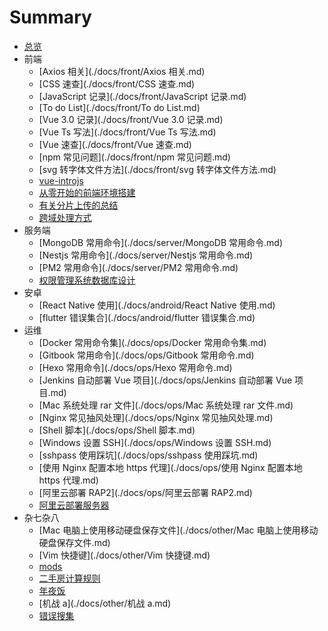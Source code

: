 # Summary

* [总览](README.md)
* 前端
	* [Axios 相关](./docs/front/Axios 相关.md)
	* [CSS 速查](./docs/front/CSS 速查.md)
	* [JavaScript 记录](./docs/front/JavaScript 记录.md)
	* [To do List](./docs/front/To do List.md)
	* [Vue 3.0 记录](./docs/front/Vue 3.0 记录.md)
	* [Vue Ts 写法](./docs/front/Vue Ts 写法.md)
	* [Vue 速查](./docs/front/Vue 速查.md)
	* [npm 常见问题](./docs/front/npm 常见问题.md)
	* [svg 转字体文件方法](./docs/front/svg 转字体文件方法.md)
	* [vue-introjs](./docs/front/vue-introjs.md)
	* [从零开始的前端环境搭建](./docs/front/从零开始的前端环境搭建.md)
	* [有关分片上传的总结](./docs/front/有关分片上传的总结.md)
	* [跨域处理方式](./docs/front/跨域处理方式.md)
* 服务端
	* [MongoDB 常用命令](./docs/server/MongoDB 常用命令.md)
	* [Nestjs 常用命令](./docs/server/Nestjs 常用命令.md)
	* [PM2 常用命令](./docs/server/PM2 常用命令.md)
	* [权限管理系统数据库设计](./docs/server/权限管理系统数据库设计.md)
* 安卓
	* [React Native 使用](./docs/android/React Native 使用.md)
	* [flutter 错误集合](./docs/android/flutter 错误集合.md)
* 运维
	* [Docker 常用命令集](./docs/ops/Docker 常用命令集.md)
	* [Gitbook 常用命令](./docs/ops/Gitbook 常用命令.md)
	* [Hexo 常用命令](./docs/ops/Hexo 常用命令.md)
	* [Jenkins 自动部署 Vue 项目](./docs/ops/Jenkins 自动部署 Vue 项目.md)
	* [Mac 系统处理 rar 文件](./docs/ops/Mac 系统处理 rar 文件.md)
	* [Nginx 常见抽风处理](./docs/ops/Nginx 常见抽风处理.md)
	* [Shell 脚本](./docs/ops/Shell 脚本.md)
	* [Windows 设置 SSH](./docs/ops/Windows 设置 SSH.md)
	* [sshpass 使用踩坑](./docs/ops/sshpass 使用踩坑.md)
	* [使用 Nginx 配置本地 https 代理](./docs/ops/使用 Nginx 配置本地 https 代理.md)
	* [阿里云部署 RAP2](./docs/ops/阿里云部署 RAP2.md)
	* [阿里云部署服务器](./docs/ops/阿里云部署服务器.md)
* 杂七杂八
	* [Mac 电脑上使用移动硬盘保存文件](./docs/other/Mac 电脑上使用移动硬盘保存文件.md)
	* [Vim 快捷键](./docs/other/Vim 快捷键.md)
	* [mods](./docs/other/mods.md)
	* [二手房计算规则](./docs/other/二手房计算规则.md)
	* [年夜饭](./docs/other/年夜饭.md)
	* [机战 a](./docs/other/机战 a.md)
	* [错误搜集](./docs/other/错误搜集.md)
